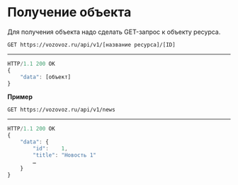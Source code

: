 # Получение объекта

Для получения объекта надо сделать GET-запрос к объекту ресурса.

`GET https://vozovoz.ru/api/v1/[название ресурса]/[ID]`

---

```js
HTTP/1.1 200 OK
{
    "data": [объект]
}
```

**Пример**

`GET https://vozovoz.ru/api/v1/news`

---

```js
HTTP/1.1 200 OK
{
    "data": {
        "id":    1,
        "title": "Новость 1"
        …
    }
}
```
